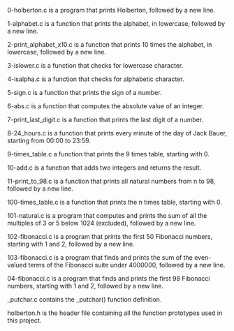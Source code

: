 0-holberton.c is a program that prints Holberton, followed by a new line.


1-alphabet.c is a function that prints the alphabet, in lowercase, followed by a new line.


2-print_alphabet_x10.c is a function that prints 10 times the alphabet, in lowercase, followed by a new line.


3-islower.c is a function that checks for lowercase character.


4-isalpha.c is a function that checks for alphabetic character.


5-sign.c is a function that prints the sign of a number.


6-abs.c is a function that computes the absolute value of an integer.


7-print_last_digit.c is a function that prints the last digit of a number.


8-24_hours.c is a function that prints every minute of the day of Jack Bauer, starting from 00:00 to 23:59.


9-times_table.c a function that prints the 9 times table, starting with 0.


10-add.c is a function that adds two integers and returns the result.


11-print_to_98.c is a function that prints all natural numbers from n to 98, followed by a new line.


100-times_table.c is a function that prints the n times table, starting with 0.


101-natural.c is a program that computes and prints the sum of all the multiples of 3 or 5 below 1024 (excluded), followed by a new line.


102-fibonacci.c is a program that prints the first 50 Fibonacci numbers, starting with 1 and 2, followed by a new line.


103-fibonacci.c is a program that finds and prints the sum of the even-valued terms of the Fibonacci suite under 4000000, followed by a new line.


04-fibonacci.c is a program that finds and prints the first 98 Fibonacci numbers, starting with 1 and 2, followed by a new line.


 _putchar.c contains the _putchar() function definition.



holberton.h is the header file containing all the function prototypes used in this project.
